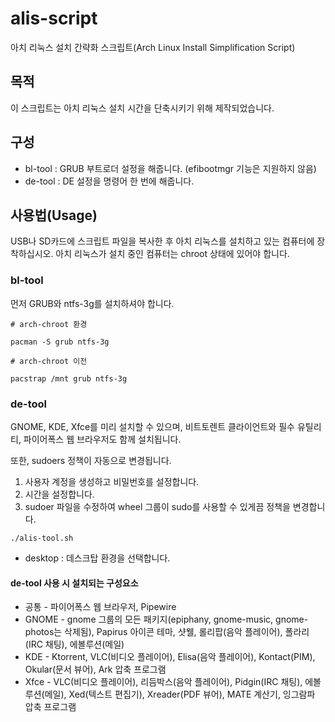 # alis-script

아치 리눅스 설치 간략화 스크립트(Arch Linux Install Simplification Script)

## 목적

이 스크립트는 아치 리눅스 설치 시간을 단축시키기 위해 제작되었습니다.

## 구성

- bl-tool : GRUB 부트로더 설정을 해줍니다. (efibootmgr 기능은 지원하지 않음)
- de-tool : DE 설정을 명령어 한 번에 해줍니다.

## 사용법(Usage)

USB나 SD카드에 스크립트 파일을 복사한 후 아치 리눅스를 설치하고 있는 컴퓨터에 장착하십시오. 아치 리눅스가 설치 중인 컴퓨터는 chroot 상태에 있어야 합니다.

### bl-tool

먼저 GRUB와 ntfs-3g를 설치하셔야 합니다.

```
# arch-chroot 환경

pacman -S grub ntfs-3g

# arch-chroot 이전

pacstrap /mnt grub ntfs-3g

```

### de-tool

GNOME, KDE, Xfce를 미리 설치할 수 있으며, 비트토렌트 클라이언트와 필수 유틸리티, 파이어폭스 웹 브라우저도 함께 설치됩니다.

또한, sudoers 정책이 자동으로 변경됩니다.

1. 사용자 계정을 생성하고 비밀번호를 설정합니다.
2. 시간을 설정합니다.
3. sudoer 파일을 수정하여 wheel 그룹이 sudo를 사용할 수 있게끔 정책을 변경합니다.

```
./alis-tool.sh
```

- desktop : 데스크탑 환경을 선택합니다.

#### de-tool 사용 시 설치되는 구성요소

* 공통 - 파이어폭스 웹 브라우저, Pipewire
* GNOME - gnome 그룹의 모든 패키지(epiphany, gnome-music, gnome-photos는 삭제됨), Papirus 아이콘 테마, 샷웰, 롤리팝(음악 플레이어), 폴라리(IRC 채팅), 에볼루션(메일)
* KDE - Ktorrent, VLC(비디오 플레이어), Elisa(음악 플레이어), Kontact(PIM), Okular(문서 뷰어), Ark 압축 프로그램
* Xfce - VLC(비디오 플레이어), 리듬박스(음악 플레이어), Pidgin(IRC 채팅), 에볼루션(메일), Xed(텍스트 편집기), Xreader(PDF 뷰어), MATE 계산기, 잉그람파 압축 프로그램
